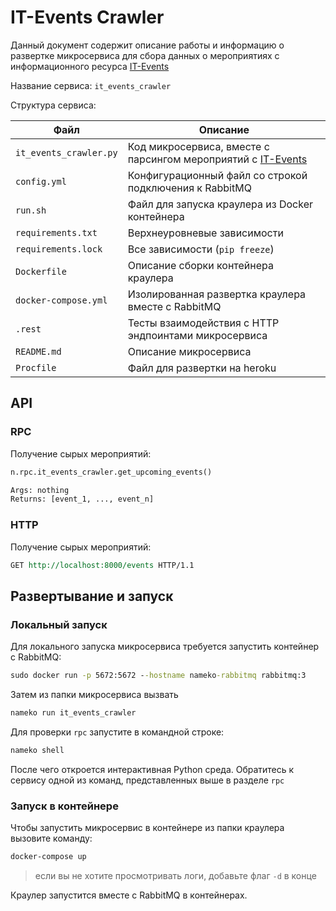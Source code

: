 # IT-Events Crawler

Данный документ содержит описание работы и информацию о развертке микросервиса для сбора данных о мероприятиях с информационного ресурса [IT-Events](https://it-events.com/)

Название сервиса: `it_events_crawler`

Структура сервиса:

| Файл                   | Описание                                                                               |
| ---------------------- | -------------------------------------------------------------------------------------- |
| `it_events_crawler.py` | Код микросервиса, вместе с парсингом мероприятий с [IT-Events](https://it-events.com/) |
| `config.yml`           | Конфигурационный файл со строкой подключения к RabbitMQ                                |
| `run.sh`               | Файл для запуска краулера из Docker контейнера                                         |
| `requirements.txt`     | Верхнеуровневые зависимости                                                            |
| `requirements.lock`    | Все зависимости (`pip freeze`)                                                         |
| `Dockerfile`           | Описание сборки контейнера краулера                                                    |
| `docker-compose.yml`   | Изолированная развертка краулера вместе с RabbitMQ                                     |
| `.rest`                | Тесты взаимодействия с HTTP эндпоинтами микросервиса                                   |
| `README.md`            | Описание микросервиса                                                                  |
| `Procfile`             | Файл для развертки на heroku                                                           |

## API

### RPC

Получение сырых мероприятий:

```bat
n.rpc.it_events_crawler.get_upcoming_events()

Args: nothing
Returns: [event_1, ..., event_n]
```

### HTTP

Получение сырых мероприятий:

```rst
GET http://localhost:8000/events HTTP/1.1
```

## Развертывание и запуск

### Локальный запуск

Для локального запуска микросервиса требуется запустить контейнер с RabbitMQ:

```bat
sudo docker run -p 5672:5672 --hostname nameko-rabbitmq rabbitmq:3
```

Затем из папки микросервиса вызвать

```bat
nameko run it_events_crawler
```

Для проверки `rpc` запустите в командной строке:

```bat
nameko shell
```

После чего откроется интерактивная Python среда. Обратитесь к сервису одной из команд, представленных выше в разделе `rpc`

### Запуск в контейнере

Чтобы запустить микросервис в контейнере из папки краулера вызовите команду:

```bat
docker-compose up
```

> если вы не хотите просмотривать логи, добавьте флаг `-d` в конце

Краулер запустится вместе с RabbitMQ в контейнерах.
